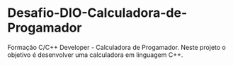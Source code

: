 # Desafio-DIO-Calculadora-de-Progamador
 Formação C/C++ Developer - Calculadora de Progamador. Neste projeto o objetivo é desenvolver uma calculadora em linguagem C++.
